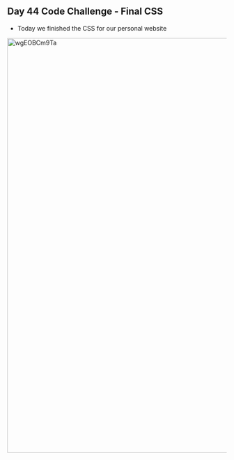 ## Day 44 Code Challenge - Final CSS

- Today we finished the CSS for our personal website

<img width="952" alt="wgEOBCm9Ta" src="https://user-images.githubusercontent.com/52113778/216097053-489ccc82-341b-4835-918d-040b87c1cc7e.png">

